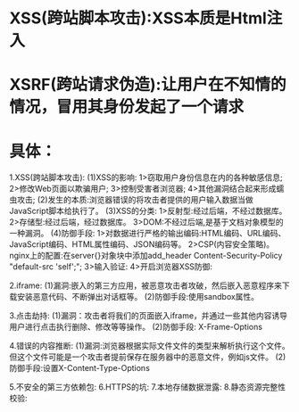 # XSS(跨站脚本攻击):XSS本质是Html注入
# XSRF(跨站请求伪造):让用户在不知情的情况，冒用其身份发起了一个请求

# 具体：
1.XSS(跨站脚本攻击):
  (1)XSS的影响:
    1>窃取用户身份信息在内的各种敏感信息;
    2>修改Web页面以欺骗用户;
    3>控制受害者浏览器;
    4>其他漏洞结合起来形成蠕虫攻击;
  (2)发生的本质:浏览器错误的将攻击者提供的用户输入数据当做JavaScript脚本给执行了。
  (3)XSS的分类:
    1>反射型:经过后端，不经过数据库。
    2>存储型:经过后端，经过数据库。
    3>DOM:不经过后端,是基于文档对象模型的一种漏洞。
  (4)防御手段:
    1>对数据进行严格的输出编码:HTML编码、URL编码、JavaScript编码、HTML属性编码、JSON编码等。
    2>CSP(内容安全策略)。
      nginx上的配置:在server{}对象块中添加add_header Content-Security-Policy "default-src 'self';";
    3>输入验证:
    4>开启浏览器XSS防御:

2.iframe:
  (1)漏洞:嵌入的第三方应用，被恶意攻击者攻破，然后嵌入恶意程序来下载安装恶意代码、不断弹出对话框等。
  (2)防御手段:使用sandbox属性。

3.点击劫持:
  (1)漏洞：攻击者将我们的页面嵌入iframe，并通过一些其他内容诱导用户进行点击执行删除、修改等等操作。
  (2)防御手段:
    X-Frame-Options
    
4.错误的内容推断:
  (1)漏洞:浏览器根据实际文件文件的类型来解析执行这个文件。但这个文件可能是一个攻击者提前保存在服务器中的恶意文件，例如js文件。
  (2)防御手段:设置X-Content-Type-Options
  
5.不安全的第三方依赖包:
6.HTTPS的坑:
7.本地存储数据泄露:
8.静态资源完整性校验: